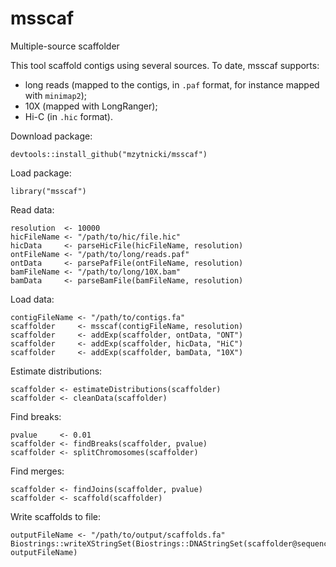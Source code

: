 # msscaf
Multiple-source scaffolder

This tool scaffold contigs using several sources.
To date, msscaf supports:
 - long reads (mapped to the contigs, in `.paf` format, for instance mapped with `minimap2`);
 - 10X (mapped with LongRanger);
 - Hi-C (in `.hic` format).

Download package:
```
devtools::install_github("mzytnicki/msscaf")
```

Load package:
```
library("msscaf")
```

Read data:
```
resolution  <- 10000
hicFileName <- "/path/to/hic/file.hic"
hicData     <- parseHicFile(hicFileName, resolution)
ontFileName <- "/path/to/long/reads.paf"
ontData     <- parsePafFile(ontFileName, resolution)
bamFileName <- "/path/to/long/10X.bam"
bamData     <- parseBamFile(bamFileName, resolution)
```

Load data:
```
contigFileName <- "/path/to/contigs.fa"
scaffolder     <- msscaf(contigFileName, resolution)
scaffolder     <- addExp(scaffolder, ontData, "ONT")
scaffolder     <- addExp(scaffolder, hicData, "HiC")
scaffolder     <- addExp(scaffolder, bamData, "10X")
```

Estimate distributions:
```
scaffolder <- estimateDistributions(scaffolder)
scaffolder <- cleanData(scaffolder)
```

Find breaks:
```
pvalue     <- 0.01
scaffolder <- findBreaks(scaffolder, pvalue)
scaffolder <- splitChromosomes(scaffolder)
```

Find merges:
```
scaffolder <- findJoins(scaffolder, pvalue)
scaffolder <- scaffold(scaffolder)
```

Write scaffolds to file:
```
outputFileName <- "/path/to/output/scaffolds.fa"
Biostrings::writeXStringSet(Biostrings::DNAStringSet(scaffolder@sequences), outputFileName)
```
